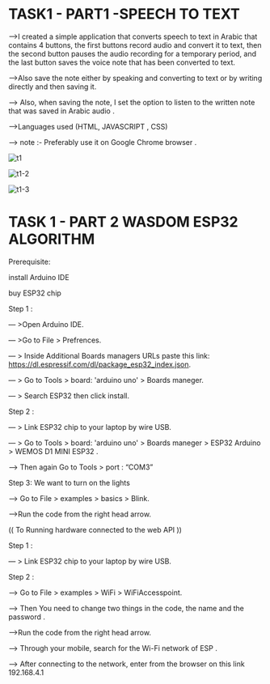 # TASK1 - PART1 -SPEECH TO TEXT 

-->I created a simple application that converts speech to text in Arabic that contains 4 buttons, the first buttons record audio and convert it to text, then the second button pauses the audio recording for a temporary period, and the last button saves the voice note that has been converted to text.

-->Also save the note either by speaking and converting to text or by writing directly and then saving it.

--> Also, when saving the note, I set the option to listen to the written note that was saved in Arabic audio .

-->Languages used (HTML, JAVASCRIPT , CSS)

--> note :-  Preferably use it on Google Chrome browser .

![t1](https://user-images.githubusercontent.com/104163432/180484564-6f0f125e-1453-485b-ba51-8c9b92c25551.png)

![t1-2](https://user-images.githubusercontent.com/104163432/180484810-b35e8a0e-ff7c-4d43-b4ca-32ad9fe50648.png)

![t1-3](https://user-images.githubusercontent.com/104163432/180485003-4f2cd437-3c8b-49ba-8a8e-66b627d02023.png)

# TASK 1 - PART 2 WASDOM ESP32 ALGORITHM 


Prerequisite:

install Arduino IDE

buy ESP32 chip

Step 1 :

— >Open Arduino IDE.

— >Go to File > Prefrences.

— > Inside Additional Boards managers URLs paste this link: https://dl.espressif.com/dl/package_esp32_index.json.

— > Go to Tools > board: 'arduino uno' > Boards maneger.

— > Search ESP32 then click install.

Step 2 : 

— > Link ESP32 chip to your laptop by wire USB.

— > Go to Tools > board: 'arduino uno' > Boards maneger > ESP32 Arduino > WEMOS D1 MINI ESP32 .

—> Then again Go to Tools > port : “COM3”

Step 3: 
 We want to turn on the lights 

—> Go to File > examples > basics > Blink.

—>Run the code from the right head arrow.

(( To Running hardware connected to the web API ))

Step 1 :

— > Link ESP32 chip to your laptop by wire USB.

Step 2 :

—> Go to File  > examples > WiFi > WiFiAccesspoint.

—> Then You need to change two things in the code, the name and the password .

—>Run the code from the right head arrow.

—> Through your mobile, search for the Wi-Fi network of ESP .

—> After connecting to the network, enter from the browser on this link 192.168.4.1
